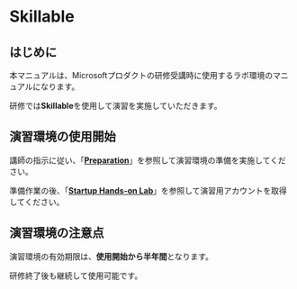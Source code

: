# Skillable

## はじめに

本マニュアルは、Microsoftプロダクトの研修受講時に使用するラボ環境のマニュアルになります。

研修では**Skillable**を使用して演習を実施していただきます。



## 演習環境の使用開始

講師の指示に従い、「**[Preparation](https://github.com/ctct-edu/Skillable/blob/main/Preparation.md)**」を参照して演習環境の準備を実施してください。

準備作業の後、「**[Startup Hands-on Lab](https://github.com/ctct-edu/Skillable/blob/main/StartupHandsonLab.md)**」を参照して演習用アカウントを取得してください。



## 演習環境の注意点

演習環境の有効期限は、**使用開始から半年間**となります。

研修終了後も継続して使用可能です。
